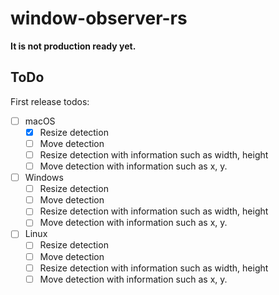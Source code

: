# window-observer-rs
**It is not production ready yet.**

## ToDo
First release todos:
- [ ] macOS
  - [x] Resize detection
  - [ ] Move detection
  - [ ] Resize detection with information such as width, height
  - [ ] Move detection with information such as x, y.
- [ ] Windows
  - [ ] Resize detection
  - [ ] Move detection
  - [ ] Resize detection with information such as width, height
  - [ ] Move detection with information such as x, y.
- [ ] Linux
  - [ ] Resize detection
  - [ ] Move detection
  - [ ] Resize detection with information such as width, height
  - [ ] Move detection with information such as x, y.
